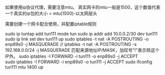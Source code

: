 如果使用ip协议代理，需要注意mtu。
真实网卡的mtu一般是1500，这个数值代表一个真实的ip包的大小 = mtu(1500)-以太网层头

需要创建一个网卡配合使用，并配置iptable规则

sudo ip tuntap add tun111 mode tun
sudo ip addr add 10.0.0.2/30 dev tun111
sudo ip link set dev tun111 up
sudo iptables -t nat -A POSTROUTING -o enp89s0 -j MASQUERADE
 // iptables -t nat -A POSTROUTING -s 192.168.0.0/24 -j MASQUERADE  匹配来源地址IP/MASK，加叹号"!"表示除这个IP外。
sudo iptables -I FORWARD -i tun111 -o enp89s0 -j ACCEPT   
sudo iptables -I FORWARD -i enp89s0 -o tun111 -j ACCEPT
sudo ifconfig tun111 mtu 1400 up
